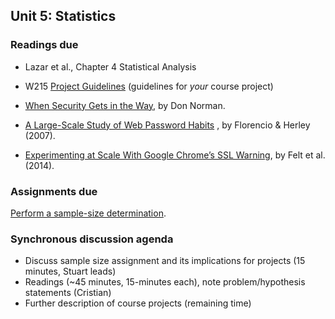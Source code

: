 ## Unit 5: Statistics

### Readings due

  - Lazar et al., Chapter 4 Statistical Analysis

  - W215 [<span class="underline">Project Guidelines</span>](/project/)  (guidelines for *your* course project)

  - [<span class="underline">When Security Gets in the Way</span>](https://jnd.org/when_security_gets_in_the_way/), by Don Norman.

  - [<span class="underline">A Large-Scale Study of Web Password Habits</span>](https://cormac.herley.org/docs/www2007.pdf) , by Florencio & Herley (2007).

  - [<span class="underline">Experimenting at Scale With Google Chrome’s SSL Warning</span>](https://static.googleusercontent.com/media/research.google.com/en//pubs/archive/41927.pdf), by Felt et al. (2014).

### Assignments due

[Perform a sample-size determination](/assignments/sample.size.md).

### Synchronous discussion agenda

  - Discuss sample size assignment and its implications for projects (15 minutes, Stuart leads)
  - Readings (\~45 minutes, 15-minutes each), note problem/hypothesis statements (Cristian)
  - Further description of course projects (remaining time)

